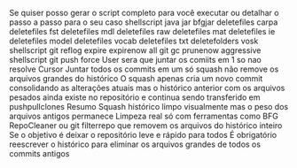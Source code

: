 Se quiser posso gerar o script completo para você executar ou detalhar o passo a passo para o seu caso
shellscript
java jar bfgjar deletefiles carpa deletefiles fst deletefiles mdl deletefiles raw deletefiles mat deletefiles ie deletefiles model deletefiles vocab deletefiles txt deletefolders vosk 
shellscript
git reflog expire expirenow all
git gc prunenow aggressive
shellscript
git push force
User
sera que juntar os comiits em 1 so nao resolve
Cursor
Juntar todos os commits em um só squash não remove os arquivos grandes do histórico O squash apenas cria um novo commit consolidando as alterações atuais mas o histórico anterior com os arquivos pesados ainda existe no repositório  e continua sendo transferido em pushpullclones
Resumo
 Squash  histórico limpo visualmente mas o peso dos arquivos antigos permanece
 Limpeza real  só com ferramentas como BFG RepoCleaner ou git filterrepo que removem os arquivos do histórico inteiro
Se o objetivo é deixar o repositório leve e rápido para todos
 É obrigatório reescrever o histórico para eliminar os arquivos grandes de todos os commits antigos